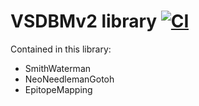 # VSDBMv2 library [![CI](https://github.com/lukeed/typescript-module/workflows/CI/badge.svg)](https://github.com/lukeed/typescript-module/actions)

Contained in this library:
- SmithWaterman
- NeoNeedlemanGotoh
- EpitopeMapping